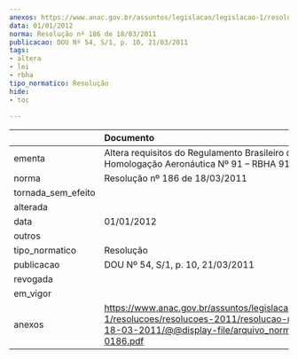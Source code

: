 ```yaml
---
anexos: https://www.anac.gov.br/assuntos/legislacao/legislacao-1/resolucoes/resolucoes-2011/resolucao-no-186-de-18-03-2011/@@display-file/arquivo_norma/RA2011-0186.pdf
data: 01/01/2012
norma: Resolução nº 186 de 18/03/2011
publicacao: DOU Nº 54, S/1, p. 10, 21/03/2011
tags:
- altera
- lei
- rbha
tipo_normatico: Resolução
hide: 
- toc 
 
---
```


|                    | Documento                                                                                                                                                       |
|:-------------------|:----------------------------------------------------------------------------------------------------------------------------------------------------------------|
| ementa             | Altera requisitos do Regulamento Brasileiro de Homologação Aeronáutica Nº 91 – RBHA 91.                                                                         |
| norma              | Resolução nº 186 de 18/03/2011                                                                                                                                  |
| tornada_sem_efeito |                                                                                                                                                                 |
| alterada           |                                                                                                                                                                 |
| data               | 01/01/2012                                                                                                                                                      |
| outros             |                                                                                                                                                                 |
| tipo_normatico     | Resolução                                                                                                                                                       |
| publicacao         | DOU Nº 54, S/1, p. 10, 21/03/2011                                                                                                                               |
| revogada           |                                                                                                                                                                 |
| em_vigor           |                                                                                                                                                                 |
| anexos             | https://www.anac.gov.br/assuntos/legislacao/legislacao-1/resolucoes/resolucoes-2011/resolucao-no-186-de-18-03-2011/@@display-file/arquivo_norma/RA2011-0186.pdf |
